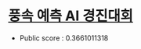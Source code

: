 # [풍속 예측 AI 경진대회](https://dacon.io/competitions/official/236126/overview/description)

* Public score : 0.3661011318
